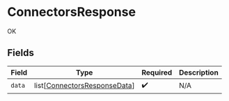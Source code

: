 # ConnectorsResponse

OK


## Fields

| Field                                                                         | Type                                                                          | Required                                                                      | Description                                                                   |
| ----------------------------------------------------------------------------- | ----------------------------------------------------------------------------- | ----------------------------------------------------------------------------- | ----------------------------------------------------------------------------- |
| `data`                                                                        | list[[ConnectorsResponseData](../../models/shared/connectorsresponsedata.md)] | :heavy_check_mark:                                                            | N/A                                                                           |
